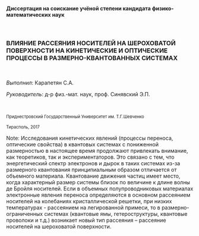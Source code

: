 #### Диссертация на соискание учёной степени кандидата физико-математических наук

<br>

### **ВЛИЯНИЕ РАССЕЯНИЯ НОСИТЕЛЕЙ НА ШЕРОХОВАТОЙ ПОВЕРХНОСТИ НА КИНЕТИЧЕСКИЕ И ОПТИЧЕСКИЕ ПРОЦЕССЫ В РАЗМЕРНО-КВАНТОВАННЫХ СИСТЕМАХ**

<br>

<p style="text-align:left"><em>Выполнил</em>: Карапетян С.А.</p>

<p style="text-align:left"><em>Руководитель</em>: д-р физ.-мат. наук, проф. Cинявский Э.П.</p>

<br>

<span style="font-size:0.8em">Приднестровский Государственный Университет им. Т.Г.Шевченко</span>

<span style="font-size:0.8em">Тирасполь, 2017</span>
<!-- Для нумерации TeX формул нужно использловать \tag{хх} -->
Note:
Исследования кинетических явлений (процессы переноса, оптические свойства) в квантовых системах с пониженной размерностью в настоящее время продолжают привлекать внимание, как теоретиков, так и экспериментаторов. Это связано с тем, что энергетический спектр электронов и дырок в таких системах из-за размерного квантования принципиальным образом отличается от объемного материала. Квантование движения частиц имеет место, когда характерный размер системы близок по величине к длине волны де Бройля носителей. Если в объемных полупроводниковых материалах электронные явления переноса определяются в основном рассеянием носителей на колебаниях кристаллической решетки, при низких температурах - рассеянием на легированной примеси, то в размерно-ограниченных системах (квантовые ямы, гетероструктуры, квантовые проволоки и т.д.) возникает новый тип рассеяния – рассеяние носителей на шероховатой поверхности.